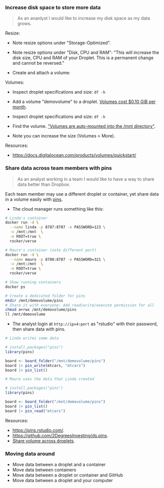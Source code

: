 ### Increase disk space to store more data

> As an ananlyst I would like to increase my disk space as my data grows.

Resize: 

* Note resize options under "Storage-Optimized".

* Note resize options under "Disk, CPU and RAM": "This will increase the disk
size, CPU and RAM of your Droplet. This is a permanent change and cannot be
reversed."

* Create and attach a volume:

Volumes:

* Inspect droplet specifications and size: `df -h`

* Add a volume "demovolume" to a droplet. [Volumes cost $0.10 GiB per month](https://docs.digitalocean.com/products/volumes/details/pricing/).

* Inspect droplet specifications and size: `df -h`

* Find the volume. ["Volumes are auto-mounted into the /mnt
directory"](https://docs.digitalocean.com/products/volumes/how-to/create/).

* Note you can increase the size (Volumes > More).

Resources:

* <https://docs.digitalocean.com/products/volumes/quickstart/>

### Share data across team members with pins

> As an analyst working in a team I would like to have a way to share data
better than Dropbox.

Each team member may use a different droplet or container, yet share data in a
volume easily with [pins](https://pins.rstudio.com/).

* The cloud manager runs something like this:

```bash
# Linda's container
docker run -d \
  --name linda -p 8787:8787 -e PASSWORD=123 \
  -v /mnt:/mnt  \
  -e ROOT=true \
  rocker/verse

# Mauro's container (note different port)
docker run -d \
  --name mauro -p 8788:8787 -e PASSWORD=321 \
  -v /mnt:/mnt  \
  -e ROOT=true \
  rocker/verse

# Show running containers
docker ps

# Create a dedicated folder for pins
mkdir /mnt/demovolume/pins
# Share it with everyone: Add read/write/execute permission for all
chmod a+rwx /mnt/demovolume/pins
ll /mnt/demovolume
```

* The analyst login at `http://ipv4:port`  as "rstudio" with their password,
then share data with pins.

```r
# Linda writes some data

# install.packages("pins")
library(pins)

board <- board_folder("/mnt/demovolume/pins")
board |> pin_write(mtcars, "mtcars")
board |> pin_list()
```

```r
# Mauro uses the data that Linda created

# install.packages("pins")
library(pins)

board <- board_folder("/mnt/demovolume/pins")
board |> pin_list()
board |> pin_read("mtcars")
```

Resources:

* <https://pins.rstudio.com/>.
* <https://github.com/2DegreesInvesting/ds.pins>.
* [Share volume across
droplets](https://www.digitalocean.com/community/tutorials/how-to-set-up-an-nfs-mount-on-ubuntu-18-04).

### Moving data around

* Move data between a droplet and a container
* Move data between containers
* Move data between a droplet or container and GitHub
* Move data between a droplet and your computer
